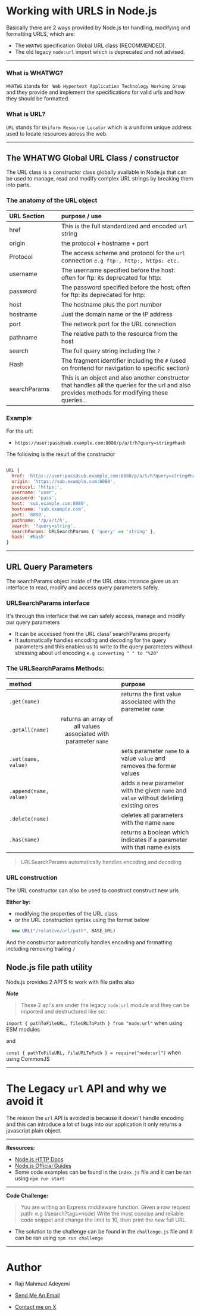 # Working with URLS in Node.js 
Basically there are 2 ways provided by Node.js tor handling, modifying and formatting URLS, which are:

  - The ` WHATWG ` specification Global URL class (RECOMMENDED).
  - The old legacy ` node:url ` import which is deprecated and not advised.

---

### What is WHATWG?
  ` WHATWG ` stands for ` Web Hypertext Application Technology Working Group` and they provide and implement the specifications for valid urls and how they should be formatted.
  
### What is URL?
  ` URL ` stands for ` Uniform Resource Locator ` which is a uniform unique address used to locate resources across the web.
  
---

## The WHATWG Global URL Class / constructor 
  The URL class is a constructor class globally available in Node.js that can be used to manage, read and modify complex URL strings by breaking them into parts.
  
### The anatomy of the URL object

| URL Section |  | purpose / use|
|:-----|:-:|:------|
| href |  |This is the full standardized and encoded `url` string |
| origin |  | the protocol + hostname + port |
| Protocol |  |The access scheme and protocol for the `url` connection `e.g ftp:, http:, https: etc.` |
| username |  | The username specified before the host: often for ftp: its deprecated for http: |
| password |  | The password specified before the host: often for ftp: its deprecated for http: |
| host |  | The hostname plus the port number |
| hostname |  | Just the domain name or the IP address|
| port |  | The network port for the URL connection |
| pathname |  | The relative path to the resource from the host |
| search |  | The full query string including the `?` |
| Hash |  | The fragment identifier including the `#` (used on frontend for navigation to specific section)|
| searchParams |  | This is an object and also another constructor that handles all the queries for the url and also provides methods for modifying these queries...|


### Example

For the url:

 - `https://user:pass@sub.example.com:8080/p/a/t/h?query=string#hash`

The following is the result of the constructor 

``` javascript

URL {
  href: 'https://user:pass@sub.example.com:8080/p/a/t/h?query=string#hash',
  origin: 'https://sub.example.com:8080',
  protocol: 'https:',
  username: 'user',
  password: 'pass',
  host: 'sub.example.com:8080',
  hostname: 'sub.example.com',
  port: '8080',
  pathname: '/p/a/t/h',
  search: '?query=string',
  searchParams: URLSearchParams { 'query' => 'string' },
  hash: '#hash'
}

```
---
 
## URL Query Parameters 
  The searchParams object inside of the URL class instance gives us an interface to read, modify and access query parameters safely.
  
### URLSearchParams interface
  It's through this interface that we can safely access, manage and modify our query parameters 
  
  - It can be accessed from the URL class' searchParams property 
  - It automatically handles encoding and decoding for the query parameters and this enables us to write to the query parameters without stressing about url encoding `e.g converting " " to "%20"` 

### The URLSearchParams Methods:

| method |  | purpose  |
|:-----|:-:|:------|
| `.get(name)` |  | returns the first value associated with the parameter `name`|
| `.getAll(name)` | returns an array of all values associated with parameter `name`|
| `.set(name, value)` |  | sets parameter `name` to a value `value` and removes the former values |
| `.append(name, value)` |  | adds a new parameter  with the given `name` and `value` without deleting existing ones |
| `.delete(name)` |  | deletes all parameters with the name `name` |
| `.has(name)` |  | returns a boolean which indicates if a parameter with that name exists |

> URLSearchParams automatically handles encoding and decoding 

### URL construction
  The URL constructor can also be used to construct construct new urls
  
  **Either by:**
  - modifying the properties of the URL class
  - or the URL construction syntax using the format below
  ```javascript
    new URL("/relative/url/path", BASE_URL)
  ```
  And the constructor automatically handles encoding and formatting including removing trailing `/`

## Node.js file path utility 

  Node.js provides 2 API'S to work with file paths also
  
  ***Note***
  > These 2 api's are under the legacy `node:url` module and they can be imported and destructured like so::
  
  `import { pathToFileURL, fileURLToPath } from "node:url"`
  when using ESM modules 
  
  and

  `const { pathToFileURL, fileURLToPath } = require("node:url")`
  when using CommonJS
  
---
  
# The Legacy `url` API and why we avoid it
  
  The reason the `url` API is avoided is because it doesn't handle encoding and this can introduce a lot of bugs into our application it only returns a javascript plain object.
  
---
  
**Resources:**
- [Node.js HTTP Docs](https://nodejs.org/api/url.html)
- [Node.js Official Guides](https://nodejs.org/en/docs/guides/)
- Some code examples can be found in the `index.js` file and it can be ran using `npm run start`

---

**Code Challenge:**

> You are writing an Express middleware function. Given a raw request path: e.g (/search?tags=node) Write the most concise and reliable code snippet and change the limit to 10, then print the new full URL.

- The solution to the challenge can be found in the `challenge.js` file and it can be ran using `npm run challenge`

---

# Author

- Raji Mahmud Adeyemi

- [Send Me An Email](raji.mahmud.a@gmail.com) 

- [Contact me on X](https://x.com/_Raji_Mahmud_) 